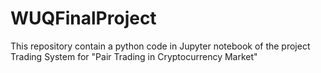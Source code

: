 # WUQFinalProject
This repository contain a python code in Jupyter notebook of the project Trading System for "Pair Trading in Cryptocurrency Market"
